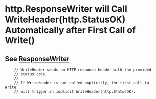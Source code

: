# http.ResponseWriter will Call WriteHeader(http.StatusOK) Automatically after First Call of Write()

## See [ResponseWriter](https://godoc.org/net/http#ResponseWriter)

```
    // WriteHeader sends an HTTP response header with the provided
    // status code.
    //
    // If WriteHeader is not called explicitly, the first call to Write
    // will trigger an implicit WriteHeader(http.StatusOK).
```
